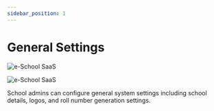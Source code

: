 ```yaml
---
sidebar_position: 1
---
```


# General Settings

![e-School SaaS](../../static/images/schooladmin/general-setting.png)

![e-School SaaS](../../static/images/schooladmin/roll-number-setting.png)

School admins can configure general system settings including school details, logos, and roll number generation settings. 